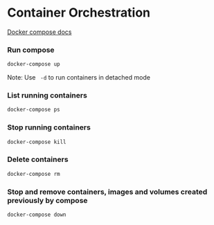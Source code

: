 # Container Orchestration
[Docker compose docs](https://docs.docker.com/compose/)

### Run compose
```sh
docker-compose up 
```
Note: Use ``` -d``` to run containers in detached mode

### List running containers

```sh
docker-compose ps 
```

### Stop running containers

```sh
docker-compose kill 
```

### Delete containers

```sh
docker-compose rm 
```

### Stop and remove containers, images and volumes created previously by compose

```sh
docker-compose down 
```